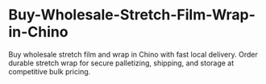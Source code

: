 # Buy-Wholesale-Stretch-Film-Wrap-in-Chino
Buy wholesale stretch film and wrap in Chino with fast local delivery. Order durable stretch wrap for secure palletizing, shipping, and storage at competitive bulk pricing.
